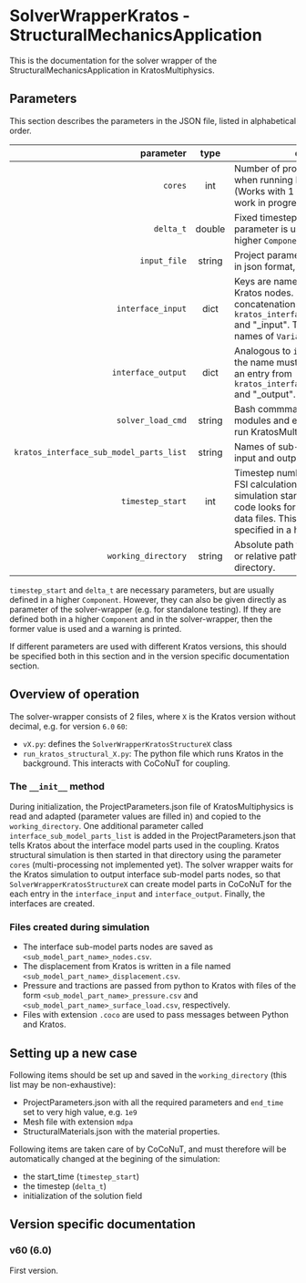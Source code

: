 # SolverWrapperKratos - StructuralMechanicsApplication

This is the documentation for the solver wrapper of the StructuralMechanicsApplication in KratosMultiphysics.

## Parameters

This section describes the parameters in the JSON file, listed in alphabetical order.

parameter|type|description
---:|:---:|---
`cores`|int|Number of processor cores to use when running KratosMultiphysics (Works with 1 core, multi-processing is work in progress).
`delta_t`|double|Fixed timestep size in flow solver. This parameter is usually specified in a higher `Component`.
`input_file`|string| Project parameters file used by Kratos in json format,
`interface_input`|dict| Keys are names of `ModelParts` for Kratos nodes. Each name must be the concatenation of an entry from `kratos_interface_sub_model_parts_list` and "_input". The values are (lists of) names of `Variables`.
`interface_output`|dict|Analogous to `interface_input`, but here the name must be the concatenation of an entry from `kratos_interface_sub_model_parts_list` and "_output".
`solver_load_cmd`|string| Bash commmand for loading required modules and environmental variables to run KratosMultiphysics,
`kratos_interface_sub_model_parts_list`|string| Names of sub-model parts used for input and output in KratosMultiphysics,
`timestep_start`|int|Timestep number to (re)start a transient FSI calculation. If 0 is given, the simulation starts from t = 0, else the code looks for the relevant case and data files. This parameter is usually specified in a higher `Component`.  
<nobr>`working_directory`</nobr>|string|Absolute path to the working directory or relative path w.r.t the current directory.


`timestep_start` and `delta_t` are necessary parameters, but are usually defined in a higher `Component`. However, they can also be given directly as parameter of the solver-wrapper (e.g. for standalone testing). If they are defined both in a higher `Component` and in the solver-wrapper, then the former value is used and a warning is printed.

If different parameters are used with different Kratos versions, this should be specified both in this section and in the version specific documentation section.


## Overview of operation

The solver-wrapper consists of 2 files, where `X` is the Kratos version without decimal, e.g. for version `6.0` `60`:

-   `vX.py`: defines the `SolverWrapperKratosStructureX` class
-   `run_kratos_structural_X.py`: The python file which runs Kratos in the background. This interacts with CoCoNuT for coupling.

### The `__init__` method

During initialization, the ProjectParameters.json file of KratosMultiphysics is read and adapted (parameter values are filled in) and copied to the `working_directory`. One additional parameter called  `interface_sub_model_parts_list` is added in the ProjectParameters.json that tells Kratos about the interface model parts used in the coupling.  Kratos structural simulation is then started in that directory using the parameter `cores` (multi-processing not implemented yet). The solver wrapper waits for the Kratos simulation to output interface sub-model parts nodes, so that `SolverWrapperKratosStructureX` can create model parts in CoCoNuT for the each entry in the `interface_input` and `interface_output`. Finally, the interfaces are created.

### Files created during simulation


-   The interface sub-model parts nodes are saved as `<sub_model_part_name>_nodes.csv`.
-   The displacement from Kratos is written in a file named `<sub_model_part_name>_displacement.csv`.
-   Pressure and tractions are passed from python to Kratos with files of the form `<sub_model_part_name>_pressure.csv` and `<sub_model_part_name>_surface_load.csv`, respectively.
-   Files with extension `.coco` are used to pass messages between Python and Kratos. 



## Setting up a new case

Following items should be set up and saved in the `working_directory` (this list may be non-exhaustive):

-   ProjectParameters.json with all the required parameters and `end_time` set to very high value, e.g. `1e9`
-   Mesh file with extension `mdpa`
-   StructuralMaterials.json with the material properties.

Following items are taken care of by CoCoNuT, and must therefore will be automatically changed at the begining of the simulation:

-   the start_time (`timestep_start`)
-   the timestep (`delta_t`) 
-   initialization of the solution field



## Version specific documentation

### v60 (6.0)

First version.

